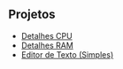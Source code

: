 <h2>Projetos</h2>

<!-- toc -->
  * [Detalhes CPU](https://github.com/jstefanski/Python/blob/main/Projetos/cpu_info.py)
  * [Detalhes RAM](https://github.com/jstefanski/Python/blob/main/Projetos/ram_details.py)
  * [Editor de Texto (Simples)](https://github.com/jstefanski/Python/blob/main/Projetos/simple_text_editor.py)
